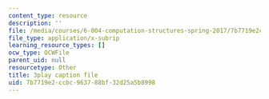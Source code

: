 ```yaml
---
content_type: resource
description: ''
file: /media/courses/6-004-computation-structures-spring-2017/7b7719e2ccbc963788bf32d25a5b8998_6mS1BHgm4u8.srt
file_type: application/x-subrip
learning_resource_types: []
ocw_type: OCWFile
parent_uid: null
resourcetype: Other
title: 3play caption file
uid: 7b7719e2-ccbc-9637-88bf-32d25a5b8998
---
```

